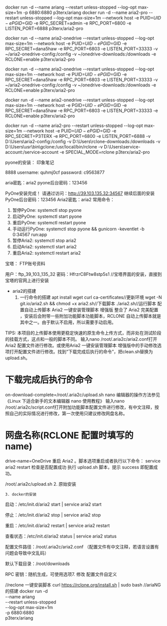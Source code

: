 docker run -d --name ariang --restart unless-stopped --log-opt max-size=1m -p 6880:6880 p3terx/ariang
docker run -d --name aria2-pro --restart unless-stopped --log-opt max-size=1m --network host -e PUID=$UID -e PGID=$GID -e RPC_SECRET=admin -e RPC_PORT=6800 -e LISTEN_PORT=6888 p3terx/aria2-pro

docker run -d     --name aria2-onedrive     --restart unless-stopped     --log-opt max-size=1m     --network host     -e PUID=$UID     -e PGID=$GID     -e RPC_SECRET=dana5haw     -e RPC_PORT=6803     -e LISTEN_PORT=33333     -v ~/aria2-onedrive-config:/config     -v ~/onedrive-downloads:/downloads     -e RCLONE=enable     p3terx/aria2-pro

docker run -d     --name aria2-onedrive     --restart unless-stopped     --log-opt max-size=1m     --network host     -e PUID=$UID     -e PGID=$GID     -e RPC_SECRET=dana5haw     -e RPC_PORT=6803     -e LISTEN_PORT=33333     -v ~/aria2-onedrive-config:/config     -v ~/onedrive-downloads:/downloads     -e RCLONE=enable     p3terx/aria2-pro


docker run -d --name aria2-onedrive --restart unless-stopped --log-opt max-size=1m --network host -e PGID=$UID -e PGID=$GID -e RPC_SECRET=dana5haw -e RPC_PORT=6803 -e LISTEN_PORT=33333 -e RCLONE=enable p3terx/aria2-pro

docker run -d --name aria2-pro --restart unless-stopped --log-opt max-size=1m --network host -e PUID=$UID -e PGID=$GID -e RPC_SECRET=P3TERX -e RPC_PORT=6800 -e LISTEN_PORT=6888 -v D:\Users\aria2-config:/config -v D:\Users\rclone-downloads:/downloads -v D:\Users\usr\bin\gclone:/usr/local/bin/rclone -v D:\Users\service-account:/service-account -e SPECIAL_MODE=rclone p3terx/aria2-pro

pyone的安装：
印象笔记

8888
username: quhmj0cf
password: c9563877

aria密匙：aria2
pyone后台密码：123456

PyOne安装完成！
请通过访问：http://39.103.135.32:34567 继续后面的安装
PyOne后台密码：123456
Aria2密匙：aria2
常用命令：
1. 暂停PyOne: systemctl stop pyone
2. 启动PyOne: systemctl start pyone
3. 重启PyOne: systemctl restart pyone
4. 手动运行PyOne: systemctl stop pyone && gunicorn -keventlet -b 0:34567 run:app
5. 暂停Aria2: systemctl stop aria2
6. 启动Aria2: systemctl start aria2
7. 重启Aria2: systemctl restart aria2




宝塔：
FTP账号资料

用户：ftp_39_103_135_32
密码：HfrzrC8Ftw8stp5s1
//宝塔界面的安装，直接到宝塔的官网上进行安装

- aria2的搭建
	1. 一行命令的搭建
	apt install wget curl ca-certificates//更新环境
	wget -N git.io/aria2.sh && chmod +x aria2.sh//下载脚本
	./aria2.sh//运行脚本
	配置自动上传脚本
Aria2 一键安装管理脚本 增强版 整合了 Aria2 完美配置 ，安装后会附带一些附加功能脚本功能脚本，RCLONE 自动上传脚本就是其中之一。由于默认不启用，所以需要手动启用。

TIPS: 本项目的上传脚本使用更稳定快速的原生命令上传方式，而非处在测试阶段的挂载方式，这点和一般的脚本不同。
输入nano /root/.aria2c/aria2.conf打开 Aria2 配置文件进行修改。或使用Aria2 一键安装管理脚本 增强版中的手动修改选项打开配置文件进行修改。找到“下载完成后执行的命令”，把clean.sh替换为upload.sh。
# 下载完成后执行的命令
on-download-complete=/root/.aria2c/upload.sh
nano 编辑器的操作方法参见《Linux 下适合新手的文本编辑器 nano 使用教程》
输入nano /root/.aria2c/script.conf打开附加功能脚本配置文件进行修改，有中文注释，按照自己的实际情况进行修改，第一次使用只建议修改网盘名称。
# 网盘名称(RCLONE 配置时填写的 name)
drive-name=OneDrive
重启 Aria2 。脚本选项重启或者执行以下命令：
service aria2 restart
检查是否配置成功
执行 upload.sh 脚本，提示 success 即配置成功。

/root/.aria2c/upload.sh
	2. 原始安装
	
	3. docker的安装
	
	
启动：/etc/init.d/aria2 start | service aria2 start

停止：/etc/init.d/aria2 stop | service aria2 stop

重启：/etc/init.d/aria2 restart | service aria2 restart

查看状态：/etc/init.d/aria2 status | service aria2 status

配置文件路径：/root/.aria2c/aria2.conf （配置文件有中文注释，若语言设置有问题会导致中文乱码）

默认下载目录：/root/downloads

RPC 密钥：随机生成，可使用选项7. 修改 配置文件自定义

//reclone
 一键安装脚本
 curl https://rclone.org/install.sh | sudo bash
//ariaNG的搭建
docker run -d \
    --name ariang \
    --restart unless-stopped \
    --log-opt max-size=1m \
    -p 6880:6880 \
    p3terx/ariang
	
	




